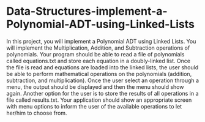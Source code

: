# Data-Structures-implement-a-Polynomial-ADT-using-Linked-Lists
In this project, you will implement a Polynomial ADT using Linked  Lists. You will implement the Multiplication, Addition, and Subtraction  operations of polynomials. Your program should be able to read a file of polynomials called  equations.txt and store each equation in a doubly-linked list. Once the  file is read and equations are loaded into the linked lists, the user  should be able to perform mathematical operations on the  polynomials (addition, subtraction, and multiplication). Once the user  select an operation through a menu, the output should be displayed  and then the menu should show again. Another option for the user is  to store the results of all operations in a file called results.txt. Your  application should show an appropriate screen with menu options to  inform the user of the available operations to let her/him to choose  from.
